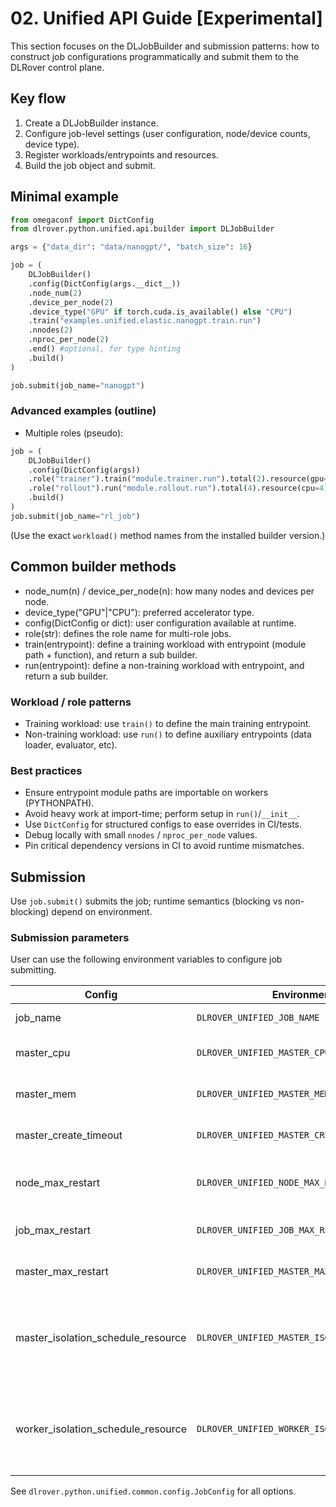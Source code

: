 # 02. Unified API Guide [Experimental]

This section focuses on the DLJobBuilder and submission patterns: how to
construct job configurations programmatically and submit them to the
DLRover control plane.

## Key flow

1. Create a DLJobBuilder instance.
2. Configure job-level settings (user configuration, node/device counts, device type).
3. Register workloads/entrypoints and resources.
4. Build the job object and submit.

## Minimal example

```python
from omegaconf import DictConfig
from dlrover.python.unified.api.builder import DLJobBuilder

args = {"data_dir": "data/nanogpt/", "batch_size": 16}

job = (
    DLJobBuilder()
    .config(DictConfig(args.__dict__))
    .node_num(2)
    .device_per_node(2)
    .device_type("GPU" if torch.cuda.is_available() else "CPU")
    .train("examples.unified.elastic.nanogpt.train.run")
    .nnodes(2)
    .nproc_per_node(2)
    .end() #optional, for type hinting
    .build()
)

job.submit(job_name="nanogpt")
```

### Advanced examples (outline)

- Multiple roles (pseudo):

```python
job = (
    DLJobBuilder()
    .config(DictConfig(args))
    .role("trainer").train("module.trainer.run").total(2).resource(gpu=1).end()
    .role("rollout").run("module.rollout.run").total(4).resource(cpu=4).end()
    .build()
)
job.submit(job_name="rl_job")
```

(Use the exact `workload()` method names from the installed builder
version.)

## Common builder methods

- node_num(n) / device_per_node(n): how many nodes and devices per node.
- device_type("GPU"|"CPU"): preferred accelerator type.
- config(DictConfig or dict): user configuration available at runtime.
- role(str): defines the role name for multi-role jobs.
- train(entrypoint): define a training workload with entrypoint (module path + function), and return a sub builder.
- run(entrypoint): define a non-training workload with entrypoint, and return a sub builder.

### Workload / role patterns

- Training workload: use `train()` to define the main training entrypoint.
- Non-training workload: use `run()` to define auxiliary entrypoints
  (data loader, evaluator, etc).

### Best practices

- Ensure entrypoint module paths are importable on workers (PYTHONPATH).
- Avoid heavy work at import-time; perform setup in `run()`/`__init__`.
- Use `DictConfig` for structured configs to ease overrides in CI/tests.
- Debug locally with small `nnodes` / `nproc_per_node` values.
- Pin critical dependency versions in CI to avoid runtime mismatches.

## Submission

Use `job.submit()` submits the job; runtime semantics (blocking vs non-blocking) depend on environment.

### Submission parameters

User can use the following environment variables to configure job submitting.

| Config                             | Environment Variable                                 | Default      | Note                                                                                      |
|------------------------------------|------------------------------------------------------| ------------ |-------------------------------------------------------------------------------------------|
| job_name                           | `DLROVER_UNIFIED_JOB_NAME`                           | dlrover-xxxx | Name of the job                                                                           |
| master_cpu                         | `DLROVER_UNIFIED_MASTER_CPU`                         | 2            | Number of CPU cores for the master node                                                   |
| master_mem                         | `DLROVER_UNIFIED_MASTER_MEM`                         | 4096 (in MB) | Amount of memory for the master node                                                      |
| master_create_timeout              | `DLROVER_UNIFIED_MASTER_CREATE_TIMEOUT`              | 600 (in s)   | Timeout for creating master node                                                          |
| node_max_restart                   | `DLROVER_UNIFIED_NODE_MAX_RESTART`                   | 10           | Maximum number of restarts for each node                                                  |
| job_max_restart                    | `DLROVER_UNIFIED_JOB_MAX_RESTART`                    | 10           | Maximum number of job restarts                                                            |
| master_max_restart                 | `DLROVER_UNIFIED_MASTER_MAX_RESTART`                 | 10           | Maximum number of master restarts                                                         |
| master_isolation_schedule_resource | `DLROVER_UNIFIED_MASTER_ISOLATION_SCHEDULE_RESOURCE` | ""           | The master actor's scheduling will use this resource(key:1) if the resource is configured |
| worker_isolation_schedule_resource | `DLROVER_UNIFIED_WORKER_ISOLATION_SCHEDULE_RESOURCE` | ""           | The worker actor's scheduling will use this resource(key:1) if the resource is configured |


See `dlrover.python.unified.common.config.JobConfig` for all options.
